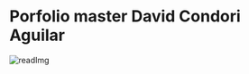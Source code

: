 # Porfolio master David Condori Aguilar
![readImg](https://github.com/DavidCondoriAguilar/PortfolioDavid/assets/103283145/ef829ef1-53ae-4430-9265-8f43c31b4a03)
